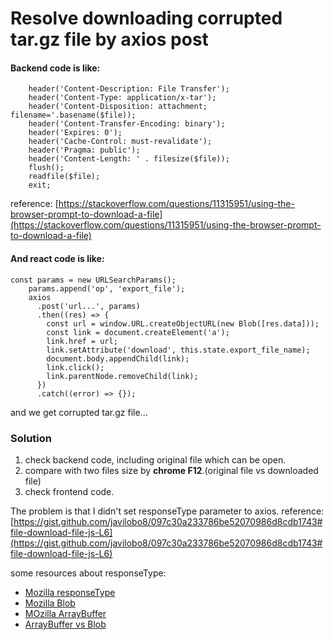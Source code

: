 # Resolve downloading corrupted tar.gz file by axios post

#### Backend code is like:
```
    header('Content-Description: File Transfer');
    header('Content-Type: application/x-tar');
    header('Content-Disposition: attachment; filename='.basename($file));
    header('Content-Transfer-Encoding: binary');
    header('Expires: 0');
    header('Cache-Control: must-revalidate');
    header('Pragma: public');
    header('Content-Length: ' . filesize($file));
    flush();
    readfile($file);
    exit;
```
reference: 
[https://stackoverflow.com/questions/11315951/using-the-browser-prompt-to-download-a-file](https://stackoverflow.com/questions/11315951/using-the-browser-prompt-to-download-a-file)
#### And react code is like:
```
const params = new URLSearchParams();
    params.append('op', 'export_file');
    axios
      .post('url...', params)
      .then((res) => {
        const url = window.URL.createObjectURL(new Blob([res.data]));
        const link = document.createElement('a');
        link.href = url;
        link.setAttribute('download', this.state.export_file_name);
        document.body.appendChild(link);
        link.click();
        link.parentNode.removeChild(link);
      })
      .catch((error) => {});
```
and we get corrupted tar.gz file...

### Solution
1. check backend code, including original file which can be open.
2. compare with two files size by **chrome F12**.(original file vs downloaded file)
3. check frontend code.

The problem is that I didn't set responseType parameter to axios.
reference:
[https://gist.github.com/javilobo8/097c30a233786be52070986d8cdb1743#file-download-file-js-L6](https://gist.github.com/javilobo8/097c30a233786be52070986d8cdb1743#file-download-file-js-L6)

some resources about responseType:
* [Mozilla responseType](https://developer.mozilla.org/zh-TW/docs/Web/API/XMLHttpRequest/responseType)
* [Mozilla Blob](https://developer.mozilla.org/zh-TW/docs/Web/API/Blob)
* [MOzilla ArrayBuffer](https://developer.mozilla.org/en-US/docs/Web/JavaScript/Reference/Global_Objects/ArrayBuffer)
* [ArrayBuffer vs Blob](https://github.com/abbshr/abbshr.github.io/issues/28)


